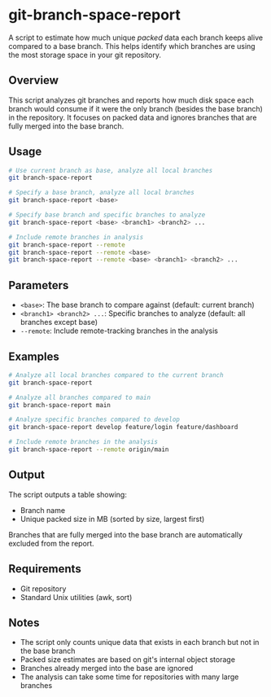 # git-branch-space-report

A script to estimate how much unique *packed* data each branch keeps alive compared to a base
branch. This helps identify which branches are using the most storage space in your git repository.

## Overview

This script analyzes git branches and reports how much disk space each branch would consume if it
were the only branch (besides the base branch) in the repository. It focuses on packed data and
ignores branches that are fully merged into the base branch.

## Usage

```bash
# Use current branch as base, analyze all local branches
git branch-space-report

# Specify a base branch, analyze all local branches
git branch-space-report <base>

# Specify base branch and specific branches to analyze
git branch-space-report <base> <branch1> <branch2> ...

# Include remote branches in analysis
git branch-space-report --remote
git branch-space-report --remote <base>
git branch-space-report --remote <base> <branch1> <branch2> ...
```

## Parameters

- `<base>`: The base branch to compare against (default: current branch)
- `<branch1> <branch2> ...`: Specific branches to analyze (default: all branches except base)
- `--remote`: Include remote-tracking branches in the analysis

## Examples

```bash
# Analyze all local branches compared to the current branch
git branch-space-report

# Analyze all branches compared to main
git branch-space-report main

# Analyze specific branches compared to develop
git branch-space-report develop feature/login feature/dashboard

# Include remote branches in the analysis
git branch-space-report --remote origin/main
```

## Output

The script outputs a table showing:

- Branch name
- Unique packed size in MB (sorted by size, largest first)

Branches that are fully merged into the base branch are automatically excluded from the report.

## Requirements

- Git repository
- Standard Unix utilities (awk, sort)

## Notes

- The script only counts unique data that exists in each branch but not in the base branch
- Packed size estimates are based on git's internal object storage
- Branches already merged into the base are ignored
- The analysis can take some time for repositories with many large branches

